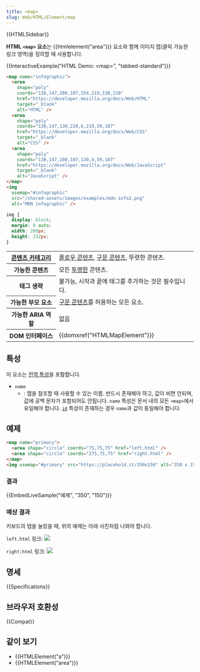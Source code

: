 ```yaml
---
title: <map>
slug: Web/HTML/Element/map
---
```


{{HTMLSidebar}}

**HTML `<map>` 요소**는 {{htmlelement("area")}} 요소와 함께 이미지 맵(클릭 가능한 링크 영역)을 정의할 때 사용합니다.

{{InteractiveExample("HTML Demo: &lt;map&gt;", "tabbed-standard")}}

```html interactive-example
<map name="infographic">
  <area
    shape="poly"
    coords="130,147,200,107,254,219,130,228"
    href="https://developer.mozilla.org/docs/Web/HTML"
    target="_blank"
    alt="HTML" />
  <area
    shape="poly"
    coords="130,147,130,228,6,219,59,107"
    href="https://developer.mozilla.org/docs/Web/CSS"
    target="_blank"
    alt="CSS" />
  <area
    shape="poly"
    coords="130,147,200,107,130,4,59,107"
    href="https://developer.mozilla.org/docs/Web/JavaScript"
    target="_blank"
    alt="JavaScript" />
</map>
<img
  usemap="#infographic"
  src="/shared-assets/images/examples/mdn-info2.png"
  alt="MDN infographic" />
```

```css interactive-example
img {
  display: block;
  margin: 0 auto;
  width: 260px;
  height: 232px;
}
```

<table class="properties">
  <tbody>
    <tr>
      <th scope="row">
        <a href="/ko/docs/Web/Guide/HTML/Content_categories">콘텐츠 카테고리</a>
      </th>
      <td>
        <a href="/ko/docs/Web/Guide/HTML/Content_categories#플로우_콘텐츠"
          >플로우 콘텐츠</a
        >,
        <a href="/ko/docs/Web/Guide/HTML/Content_categories#구문_콘텐츠"
          >구문 콘텐츠</a
        >, 뚜렷한 콘텐츠.
      </td>
    </tr>
    <tr>
      <th scope="row">가능한 콘텐츠</th>
      <td>
        모든
        <a href="/ko/docs/Web/Guide/HTML/Content_categories#투명_콘텐츠_모델"
          >투명한</a
        >
        콘텐츠.
      </td>
    </tr>
    <tr>
      <th scope="row">태그 생략</th>
      <td>불가능, 시작과 끝에 태그를 추가하는 것은 필수입니다.</td>
    </tr>
    <tr>
      <th scope="row">가능한 부모 요소</th>
      <td>
        <a href="/ko/docs/Web/Guide/HTML/Content_categories#구문_콘텐츠"
          >구문 콘텐츠</a
        >를 허용하는 모든 요소.
      </td>
    </tr>
    <tr>
      <th scope="row">가능한 ARIA 역할</th>
      <td>없음</td>
    </tr>
    <tr>
      <th scope="row">DOM 인터페이스</th>
      <td>{{domxref("HTMLMapElement")}}</td>
    </tr>
  </tbody>
</table>

## 특성

이 요소는 [전역 특성](/ko/docs/Web/HTML/Global_attributes)을 포함합니다.

- `name`
  - : 맵을 참조할 때 사용할 수 있는 이름. 반드시 존재해야 하고, 값이 비면 안되며, 값에 공백 문자가 포함되어도 안됩니다. `name` 특성은 문서 내의 모든 `<map>`에서 유일해야 합니다. [`id`](/ko/docs/Web/HTML/Global_attributes#id) 특성이 존재하는 경우 `name`과 값이 동일해야 합니다.

## 예제

```html
<map name="primary">
  <area shape="circle" coords="75,75,75" href="left.html" />
  <area shape="circle" coords="275,75,75" href="right.html" />
</map>
<img usemap="#primary" src="https://placehold.it/350x150" alt="350 x 150 pic" />
```

### 결과

{{EmbedLiveSample("예제", "350", "150")}}

### 예상 결과

키보드의 탭을 눌렀을 때, 위의 예제는 아래 사진처럼 나와야 합니다.

`left.html` 링크:
![](screen_shot_2017-02-02_at_10.48.40_pm.png)

`right:html` 링크:
![](screen_shot_2017-02-02_at_10.49.04_pm.png)

## 명세

{{Specifications}}

## 브라우저 호환성

{{Compat}}

## 같이 보기

- {{HTMLElement("a")}}
- {{HTMLElement("area")}}
